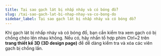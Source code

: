 ```yaml
---
title: Tại sao gạch lát bị nhấp nháy và có bóng đổ?
slug: /tai-sao-gach-lat-bi-nhap-nhay-va-co-bong-do
sidebar_label: Tại sao gạch lát bị nhấp nháy và có bóng đổ?
---
```


Khi gạch lát bị nhấp nháy và có bóng đổ, bạn cần kiểm tra xem gạch có bị chồng chéo lên nhau không. Nếu có, hãy nhấn tổ hợp phím Ctrl+2 trên **trang thiết kế 3D (3D design page)** để dễ dàng kiểm tra và xóa các viên gạch bị chồng lấn.